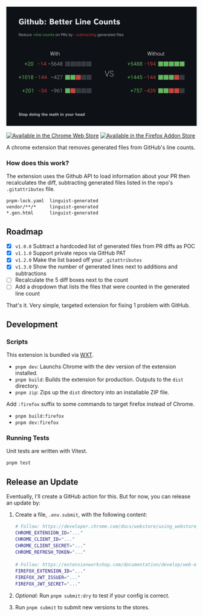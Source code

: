 ![Github: Better Line Counts](./.github/assets/screenshot.png)

[<img height="72" src="./.github/assets/promo-cws.svg" alt="Available in the Chrome Web Store">](https://chrome.google.com/webstore/detail/ocfdgncpifmegplaglcnglhioflaimkd) [<img height="72" src="./.github/assets/promo-fas.svg" alt="Available in the Firefox Addon Store">](https://addons.mozilla.org/en-US/firefox/addon/github-better-line-counts/)

A chrome extension that removes generated files from GitHub's line counts.

### How does this work?

The extension uses the Github API to load information about your PR then recalculates the diff, subtracting generated files listed in the repo's `.gitattributes` file.

```
pnpm-lock.yaml  linguist-generated
vendor/**/*     linguist-generated
*.gen.html      linguist-generated
```

## Roadmap

- [x] `v1.0.0` Subtract a hardcoded list of generated files from PR diffs as POC
- [x] `v1.1.0` Support private repos via GitHub PAT
- [x] `v1.2.0` Make the list based off your `.gitattributes`
- [x] `v1.3.0` Show the number of generated lines next to additions and subtractions
- [ ] Recalculate the 5 diff boxes next to the count
- [ ] Add a dropdown that lists the files that were counted in the generated line count

That's it. Very simple, targeted extension for fixing 1 problem with GitHub.

## Development

### Scripts

This extension is bundled via [WXT](https://wxt.dev).

- `pnpm dev`: Launchs Chrome with the dev version of the extension installed.
- `pnpm build`: Builds the extension for production. Outputs to the `dist` directory.
- `pnpm zip`: Zips up the `dist` directory into an installable ZIP file.

Add `:firefox` suffix to some commands to target firefox instead of Chrome.

- `pnpm build:firefox`
- `pnpm dev:firefox`

### Running Tests

Unit tests are written with Vitest.

```ts
pnpm test
```

## Release an Update

Eventually, I'll create a GitHub action for this. But for now, you can release an update by:

1. Create a file, `.env.submit`, with the following content:

   ```sh
   # Follow: https://developer.chrome.com/docs/webstore/using_webstore_api/
   CHROME_EXTENSION_ID="..."
   CHROME_CLIENT_ID="..."
   CHROME_CLIENT_SECRET="..."
   CHROME_REFRESH_TOKEN="..."

   # Follow: https://extensionworkshop.com/documentation/develop/web-ext-command-reference/#web-ext-sign
   FIREFOX_EXTENSION_ID="..."
   FIREFOX_JWT_ISSUER="..."
   FIREFOX_JWT_SECRET="..."
   ```

2. _Optional_: Run `pnpm submit:dry` to test if your config is correct.

3. Run `pnpm submit` to submit new versions to the stores.
